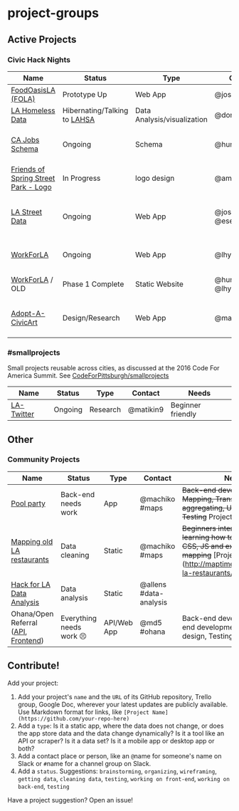 # project-groups

## Active Projects

### Civic Hack Nights

| Name | Status | Type | Contact |  Needs |
| ---- | ------ | ---- | ------- | ------ |
| [FoodOasisLA (FOLA)](https://github.com/foodoasisla/) | Prototype Up | Web App | @joshuazrobins | [Website](http://foodoasis.la) |
| [LA Homeless Data](https://github.com/dfmcmurray/la-homeless-data) | Hibernating/Talking to [LAHSA](https://www.lahsa.org/) | Data Analysis/visualization | @donovankeith | |
| [CA Jobs Schema](https://github.com/hunterowens/ca-jobs-schema) | Ongoing | Schema | @hunterowens | NLP, Machine Learning, Data Scraping/Cleanup ([Issues](https://github.com/josephlei/ca-jobs-schema/issues)) |
| [Friends of Spring Street Park - Logo](https://www.pinterest.com/Amandamcg25/friends-of-spring-street-park/) | In Progress | logo design | @amandamcg |  |
| [LA Street Data](https://github.com/hackforla/la-street-data) | Ongoing | Web App | @joshuaherman, @eselkin | parking resources, developers, designers, anyone at all... |
| [WorkForLA](http://github.com/alexchao/workforla) | Ongoing | Web App | @lhyman | Figure out how to work for the city of LA. |
| [WorkForLA](http://github.com/hunterowens/workfor.la) / OLD | Phase 1 Complete | Static Website | @hunterowens @lhyman | Figure out how to work for the city of LA. [Website](http://workfor.la) | 
| [Adopt-A-CivicArt](https://github.com/hackforla/adopt-civic-art) | Design/Research | Web App | @matikin9 | Frontend/backend developers, Graphic Designers |

### #smallprojects

Small projects reusable across cities, as discussed at the 2016 Code For America Summit.  See [CodeForPittsburgh/smallprojects](https://github.com/CodeForPittsburgh/smallprojects)

| Name | Status | Type | Contact | Needs |
| ---- | ------ | ---- | ------- | ----- |
| [LA-Twitter](https://github.com/hackforla/la-twitter/) | Ongoing | Research | @matikin9 | Beginner friendly |

## Other

### Community Projects

| Name | Status | Type | Contact | Needs |
| ---- | ------ | ---- | ------- | ----- |
| [Pool party](https://github.com/maptimeLA/projectLA)  | Back-end needs work | App | @machiko #maps | ~~Back-end development, Mapping, Transit Data aggregating, UX/UI designing, Testing~~ Project is retired.  |
| [Mapping old LA restaurants](https://github.com/maptimeLA/old-la-restaurants)  | Data cleaning | Static | @machiko #maps | ~~Beginners interested in learning how to use Git, HTML, CSS, JS and exciting about mapping~~   [Project is complete] (http://maptimela.github.io/old-la-restaurants/) 🎊🎊 |
| [Hack for LA Data Analysis](https://github.com/Nixonite/HackForLA-Data-Analysis) | Data analysis | Static | @allens #data-analysis | |
Ohana/Open Referral ([API](https://github.com/hackforla/ohana-api-la), [Frontend](https://github.com/hackforla/ohana-web-search-la)) | Everything needs work 😣 | API/Web App | @md5 #ohana | Back-end development, Front-end development, UX/UI design, Testing

## Contribute!

Add your project:

1. Add your project's `name` and the `URL` of its GitHub repository, Trello group, Google Doc, wherever your latest updates are publicly available. Use Markdown format for links, like `[Project Name](https://github.com/your-repo-here)`
2. Add a `type`: Is it a static app, where the data does not change, or does the app store data and the data change dynamically? Is it a tool like an API or scraper? Is it a data set? Is it a mobile app or desktop app or both?
3. Add a contact place or person, like an `@`name for someone's name on Slack or `#`name for a channel group on Slack.
4. Add a `status`. Suggestions: `brainstorming`, `organizing`, `wireframing`, `getting data`, `cleaning data`, `testing`, `working on front-end`, `working on back-end`, `testing`

Have a project suggestion?  Open an issue!
